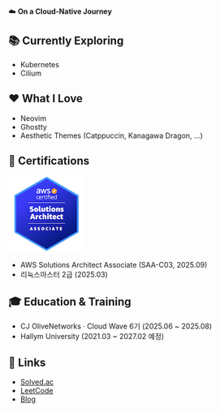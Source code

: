 ☁️ **On a Cloud-Native Journey**

## 📚 Currently Exploring
- Kubernetes
- Cilium

## ❤️ What I Love
- Neovim
- Ghostty
- Aesthetic Themes (Catppuccin, Kanagawa Dragon, ...)
## 🏅 Certifications
[![AWS Certified Solutions Architect - Associate](aws-certified-solutions-architect-associate-open-badge-v3.png)](https://www.credly.com/badges/a0cb166b-4cb5-4f8d-a40a-b2bf3b7e444d/public_url)
- AWS Solutions Architect Associate (SAA-C03, 2025.09)
- 리눅스마스터 2급 (2025.03)

## 🎓 Education & Training
- CJ OliveNetworks · Cloud Wave 6기 (2025.06 ~ 2025.08)
- Hallym University (2021.03 ~ 2027.02 예정)

## 🔗 Links
- [Solved.ac](https://solved.ac/profile/chaewoon67)
- [LeetCode](https://leetcode.com/u/fudoge/)
- [Blog](https://riveroverflow.pages.dev)
